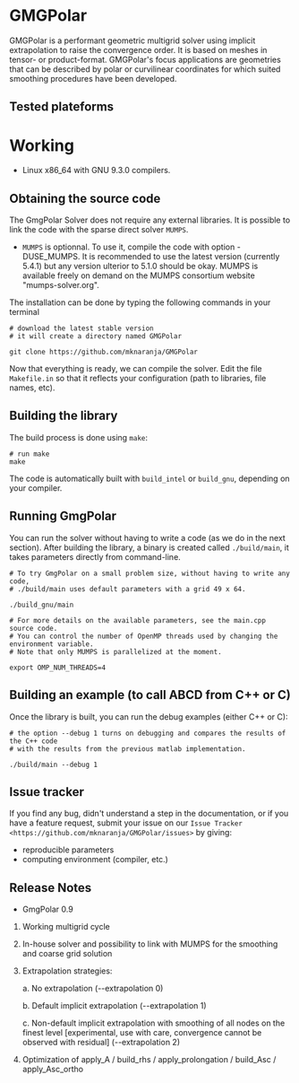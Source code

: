 GMGPolar
=======

GMGPolar is a performant geometric multigrid solver using implicit extrapolation to raise the convergence order. It is based on meshes in tensor- or product-format. GMGPolar's focus applications are geometries that can be described by polar or curvilinear coordinates for which suited smoothing procedures have been developed.

Tested plateforms
-----------------

Working
=======

* Linux x86_64 with GNU 9.3.0  compilers.    

Obtaining the source code
-------------------------

The GmgPolar Solver does not require any external libraries.
It is possible to link the code with the sparse direct solver ``MUMPS``.

* ``MUMPS`` is optionnal. To use it, compile the code with option -DUSE_MUMPS. It is 
  recommended to use the latest version (currently 5.4.1) but any version ulterior 
  to 5.1.0 should be okay. MUMPS is available freely on demand on the MUMPS consortium 
  website "mumps-solver.org".
	
The installation can be done by typing the following commands in your terminal

    # download the latest stable version
    # it will create a directory named GMGPolar

    git clone https://github.com/mknaranja/GMGPolar

Now that everything is ready, we can compile the solver.
Edit the file ``Makefile.in`` so that it reflects your configuration (path to libraries, file 
names, etc).


Building the library
--------------------
          
The build process is done using ``make``:

    # run make
    make

The code is automatically built with `build_intel` or `build_gnu`, depending on your compiler.

Running GmgPolar
------------

You can run the solver without having to write a code (as we do in the next section). After building 
the library, a binary is created called ``./build/main``, it takes parameters directly from command-line.

   
    # To try GmgPolar on a small problem size, without having to write any code,
    # ./build/main uses default parameters with a grid 49 x 64.

    ./build_gnu/main

    # For more details on the available parameters, see the main.cpp source code.
    # You can control the number of OpenMP threads used by changing the environment variable.
    # Note that only MUMPS is parallelized at the moment.

    export OMP_NUM_THREADS=4
  

Building an example (to call ABCD from C++ or C)
-------------------------------------------------

Once the library is built, you can run the debug examples (either C++ or C):

    # the option --debug 1 turns on debugging and compares the results of the C++ code 
    # with the results from the previous matlab implementation.
   
    ./build/main --debug 1


Issue tracker
-------------
If you find any bug, didn't understand a step in the documentation, or if you
have a feature request, submit your issue on our
`Issue Tracker <https://github.com/mknaranja/GMGPolar/issues>`
by giving:

- reproducible parameters
- computing environment (compiler, etc.)


Release Notes
-------------
* GmgPolar 0.9
1) Working multigrid cycle
2) In-house solver and possibility to link with MUMPS for the smoothing and coarse grid solution
3) Extrapolation strategies:

	a. No extrapolation (--extrapolation 0)
	
	b. Default implicit extrapolation (--extrapolation 1)
	
	c. Non-default implicit extrapolation with smoothing of all nodes on the finest level [experimental, use with care, convergence cannot be observed with residual] (--extrapolation 2)
4) Optimization of apply_A / build_rhs / apply_prolongation / build_Asc / apply_Asc_ortho
